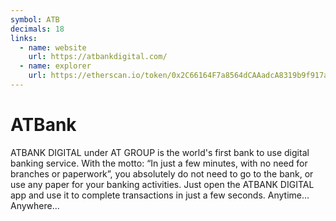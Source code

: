 ```yaml
---
symbol: ATB
decimals: 18
links:
  - name: website
    url: https://atbankdigital.com/
  - name: explorer
    url: https://etherscan.io/token/0x2C66164F7a8564dCAAadcA8319b9f917ac418E4e
---
```


# ATBank

ATBANK DIGITAL under AT GROUP is the world's first bank to use digital banking service. With the motto: “In just a few minutes, with no need for branches or paperwork”, you absolutely do not need to go to the bank, or use any paper for your banking activities. Just open the ATBANK DIGITAL app and use it to complete transactions in just a few seconds. Anytime... Anywhere...
